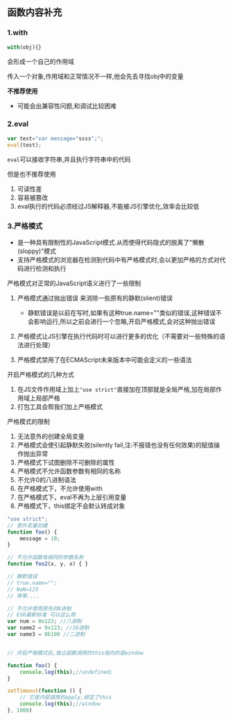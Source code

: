 ## 函数内容补充

### 1.with

   ```js
   with(obj){}
   ```

   会形成一个自己的作用域

   传入一个对象,作用域和正常情况不一样,他会先去寻找obj中的变量

   **不推荐使用**

   * 可能会出兼容性问题,和调试比较困难

### **2.eval**

   ```js
   var test="var message="ssss";";
   eval(test);
   ```

   `eval`可以接收字符串,并且执行字符串中的代码

   但是也不推荐使用

   1. 可读性差
   2. 容易被篡改
   3. eval执行的代码必须经过JS解释器,不能被JS引擎优化,效率会比较低

### 3.**严格模式**

   * 是一种具有限制性的JavaScript模式.从而使得代码隐式的脱离了"懒散(sloppy)"模式
   * 支持严格模式的浏览器在检测到代码中有严格模式时,会以更加严格的方式对代码进行检测和执行

严格模式对正常的JavaScript语义进行了一些限制

1. 严格模式通过抛出错误 来消除一些原有的静默(slient)错误

   * 静默错误是以前在写时,如果有这种true.name=""类似的错误,这种错误不会影响运行,所以之前会进行一个忽略,开启严格模式,会对这种抛出错误
2. 严格模式让JS引擎在执行代码时可以进行更多的优化（不需要对一些特殊的语法进行处理）
3. 严格模式禁用了在ECMAScript未来版本中可能会定义的一些语法

开启严格模式的几种方式

1. 在JS文件作用域上加上`"use strict"`直接加在顶部就是全局严格,加在局部作用域上局部严格
2. 打包工具会帮我们加上严格模式

严格模式的限制

1. 无法意外的创建全局变量 
2. 严格模式会使引起静默失败(silently fail,注:不报错也没有任何效果)的赋值操作抛出异常
3. 严格模式下试图删除不可删除的属性 
4. 严格模式不允许函数参数有相同的名称 
5. 不允许0的八进制语法 
6. 在严格模式下，不允许使用with 
7. 在严格模式下，eval不再为上层引用变量
8. 严格模式下，this绑定不会默认转成对象

```js
"use strict";
// 意外变量创建
function foo() {
    message = 10;
}

// 不允许函数有相同的参数名称
function foo2(x, y, x) { }

// 静默错误
// true.name="";
// NaN=123
// 等等....

// 不允许使用原先的8进制
// ES6最新标准 可以这么用
var num = 0o123; //八进制
var name2 = 0x123; //16进制
var name3 = 0b100 //二进制


// 开启严格模式后,独立函数调用的this指向的是window

function foo() {
    console.log(this);//undefined;
}

setTimeout(function () {
    // 它是内部调用的apply,绑定了this
    console.log(this);//window
}, 1000)
```



